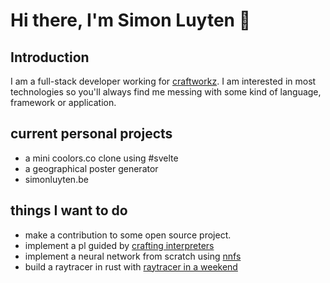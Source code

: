 # Hi there, I'm Simon Luyten 👋


## Introduction
I am a full-stack developer working for [craftworkz](https://craftworkz.be). I am interested in most technologies so you'll always find me messing with some kind of language, framework or application.

## current personal projects
- a mini coolors.co clone using #svelte
- a geographical poster generator
- simonluyten.be

## things I want to do
- make a contribution to some open source project.
- implement a pl guided by [crafting interpreters](https://craftinginterpreters.com)
- implement a neural network from scratch using [nnfs](nnfs.io)
- build a raytracer in rust with [raytracer in a weekend](https://raytracing.github.io/)
